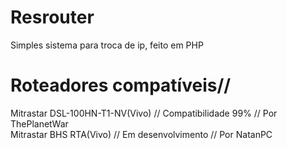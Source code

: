 # Resrouter
Simples sistema para troca de ip, feito em PHP

# Roteadores compatíveis//

Mitrastar DSL-100HN-T1-NV(Vivo) // Compatibilidade 99% // Por ThePlanetWar</br>
Mitrastar BHS RTA(Vivo) // Em desenvolvimento // Por NatanPC
